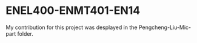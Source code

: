 # ENEL400-ENMT401-EN14

My contribution for this project was desplayed in the Pengcheng-Liu-Mic-part folder.
